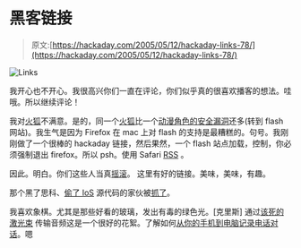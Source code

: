 # 黑客链接

> 原文:[https://hackaday.com/2005/05/12/hackaday-links-78/](https://hackaday.com/2005/05/12/hackaday-links-78/)

![Links](img/7d1addc406574a5b98ee9e7d764c96bb.png)

我开心也不开心。我很高兴你们一直在评论，你们似乎真的很喜欢播客的想法。哇哦。所以继续评论！

我对[火狐](http://www.mozilla.org/projects/security/known-vulnerabilities.html)不满意。是的，同一个[火狐](http://www.mozilla.org/projects/security/known-vulnerabilities.html)比一个[动漫角色的](http://www.garnierbeautybar.co.uk/)[安全漏洞](http://it.slashdot.org/it/05/05/09/1856209.shtml?tid=154)还多(转到 flash 网站)。我生气是因为 Firefox 在 mac 上对 flash 的支持是最糟糕的。句号。我刚刚做了一个很棒的 hackaday 链接，然后果然，一个 flash 站点加载，控制，你必须强制退出 firefox。所以 psh。使用 Safari [RSS](http://www.hackaday.com/rss.xml) 。

因此。明白。你们这些人当真[摇滚](http://www.super70s.com/Super70s/Culture/Faimg/PetRock%28190%29.jpg)。
这里有好的链接。美味，美味，有趣。

那个黑了思科、[偷了 IoS](http://it.slashdot.org/it/05/05/12/1233256.shtml?tid=172&tid=1&tid=218) 源代码的家伙被[抓了](http://informationweek.com/story/showArticle.jhtml?articleID=163101155)。

我喜欢象棋。尤其是那些好看的玻璃，发出有毒的绿色光。[克里斯]
通过[该死的激光束](http://www.i-hacked.com/index.php?option=com_content&task=view&id=162&Itemid=44)
传输音频这是一个很好的花絮。了解如何[从你的手机到电脑记录电话对话](http://www.hardwaresecrets.com/article/70)。嗯